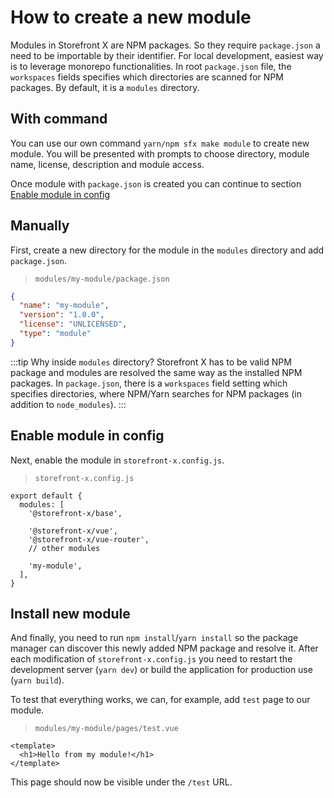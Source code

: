 # How to create a new module

Modules in Storefront X are NPM packages. So they require `package.json` a need to be importable by their identifier. For local development, easiest way is to leverage monorepo functionalities. In root `package.json` file, the `workspaces` fields specifies which directories are scanned for NPM packages. By default, it is a `modules` directory.

## With command

You can use our own command `yarn/npm sfx make module` to create new module. You will be presented with prompts to choose directory, module name, license, description and module access.

Once module with `package.json` is created you can continue to section [Enable module in config](/cookbook/create-new-module.html#enable-module-in-config)

## Manually

First, create a new directory for the module in the `modules` directory and add `package.json`.

> `modules/my-module/package.json`

```json
{
  "name": "my-module",
  "version": "1.0.0",
  "license": "UNLICENSED",
  "type": "module"
}
```

:::tip
Why inside `modules` directory? Storefront X has to be valid NPM package and modules are resolved the same way as the installed NPM packages. In `package.json`, there is a `workspaces` field setting which specifies directories, where NPM/Yarn searches for NPM packages (in addition to `node_modules`).
:::

## Enable module in config

Next, enable the module in `storefront-x.config.js`.

> `storefront-x.config.js`

```js{9}
export default {
  modules: [
    '@storefront-x/base',

    '@storefront-x/vue',
    '@storefront-x/vue-router',
    // other modules

    'my-module',
  ],
}
```

## Install new module

And finally, you need to run `npm install`/`yarn install` so the package manager can discover this newly added NPM package and resolve it. After each modification of `storefront-x.config.js` you need to restart the development server (`yarn dev`) or build the application for production use (`yarn build`).

To test that everything works, we can, for example, add `test` page to our module.

> `modules/my-module/pages/test.vue`

```vue
<template>
  <h1>Hello from my module!</h1>
</template>
```

This page should now be visible under the `/test` URL.
